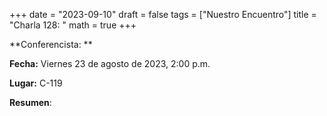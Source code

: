 +++
date  = "2023-09-10"
draft = false
tags  = ["Nuestro Encuentro"]
title = "Charla 128: "
math  = true
+++

**Conferencista: ** 

**Fecha:** Viernes 23 de agosto de 2023, 2:00 p.m.

**Lugar:** C-119

**Resumen**: 
